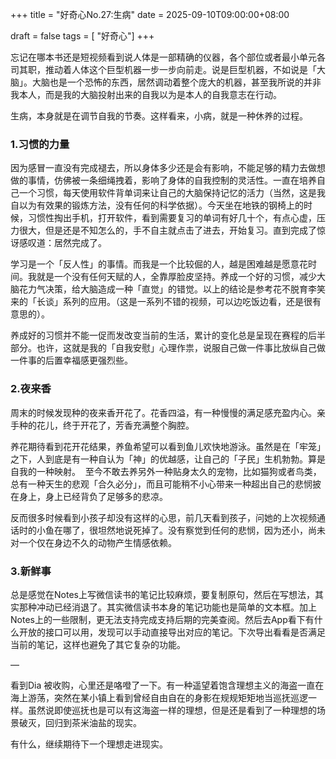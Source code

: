 +++
title       = "好奇心No.27:生病"
date        = 2025-09-10T09:00:00+08:00

draft       = false
tags = [ "好奇心"]
+++

忘记在哪本书还是短视频看到说人体是一部精确的仪器，各个部位或者最小单元各司其职，推动着人体这个巨型机器一步一步向前走。说是巨型机器，不如说是「大脑」。大脑也是一个恐怖的东西，居然调动着整个庞大的机器，甚至我所说的并非我本人，而是我的大脑投射出来的自我以为是本人的自我意志在行动。

生病，本身就是在调节自我的节奏。这样看来，小病，就是一种休养的过程。

<!--more-->


### 1.习惯的力量
因为感冒一直没有完成褪去，所以身体多少还是会有影响，不能足够的精力去做想做的事情，仿佛被一条细绳拽着，影响了身体的自我控制的灵活性。一直在培养自己一个习惯，每天使用软件背单词来让自己的大脑保持记忆的活力（当然，这是我自以为有效果的锻炼方法，没有任何的科学依据）。今天坐在地铁的钢椅上的时候，习惯性掏出手机，打开软件，看到需要复习的单词有好几十个，有点心虚，压力很大，但是还是不知怎么的，手不自主就点击了进去，开始复习。直到完成了惊讶感叹道：居然完成了。

学习是一个「反人性」的事情。而我是一个比较倔的人，越是困难越是愿意花时间。我就是一个没有任何天赋的人，全靠厚脸皮坚持。养成一个好的习惯，减少大脑花力气决策，给大脑造成一种「直觉」的错觉。以上的结论是参考花不脱育李笑来的「长谈」系列的应用。（这是一系列不错的视频，可以边吃饭边看，还是很有意思的）。

养成好的习惯并不能一促而发改变当前的生活，累计的变化总是呈现在赛程的后半部分。也许，这就是我的「自我安慰」心理作祟，说服自己做一件事比放纵自己做一件事的后置幸福感更强烈些。


### 2.夜来香

周末的时候发现种的夜来香开花了。花香四溢，有一种慢慢的满足感充盈内心。亲手种的花儿，终于开花了，芳香充满整个胸腔。

养花期待看到花开花结果，养鱼希望可以看到鱼儿欢快地游泳。虽然是在「牢笼」之下，人到底是有一种自认为「神」的优越感，让自己的「子民」生机勃勃。算是自我的一种映射。  至今不敢去养另外一种贴身太久的宠物，比如猫狗或者鸟类，总有一种天生的悲观「合久必分」，而且可能稍不小心带来一种超出自己的悲悯披在身上，身上已经背负了足够多的悲凉。

反而很多时候看到小孩子却没有这样的心思，前几天看到孩子，问她的上次视频通话时的小鱼在哪了，很坦然地说死掉了。没有察觉到任何的悲悯，因为还小，尚未对一个仅在身边不久的动物产生情感依赖。


### 3.新鲜事

总是感觉在Notes上写微信读书的笔记比较麻烦，要复制原句，然后在写想法，其实那种冲动已经消退了。其实微信读书本身的笔记功能也是简单的文本框。加上Notes上的一些限制，更无法支持完成支持后期的完美查阅。然后去App看下有什么开放的接口可以用，发现可以手动直接导出对应的笔记。下次导出看看是否满足当前的笔记，这样也避免了其它复杂的功能。

—

看到Dia 被收购，心里还是咯噔了一下。有一种遥望着饱含理想主义的海盗一直在海上游荡，突然在某小镇上看到曾经自由自在的身影在规规矩矩地当巡抚巡逻一样。虽然说即使巡抚也是可以有这海盗一样的理想，但是还是看到了一种理想的场景破灭，回归到茶米油盐的现实。

有什么，继续期待下一个理想走进现实。
